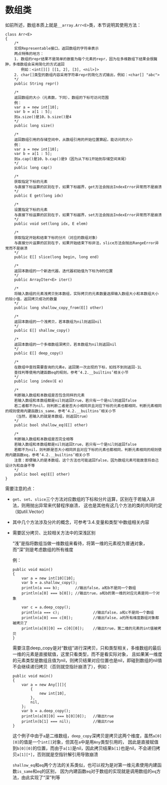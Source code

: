 # **数组类**

如前所述，数组本质上就是`__array.Arr<E>`类，本节说明其使用方法：

```
class Arr<E>
{
    /*
    实现Representable接口，返回数组的字符串表示
    两点特殊的地方：
    1. 数组的repr结果不是简单的嵌套为每个元素的repr，因为在多维数组下结果会很臃肿，多维数组会采用简化的方式返回
       例如：<int[][] [[1, 2], [3], <nil>]>
    2. char[]类型的数组内容采用字符串repr的简化方式输出，例如：<char[] "abc">
    */
    public String repr()

    /*
    返回数组的大小（元素数，下同），数组的下标可访问范围
    例：
    var a = new int[10];
    var b = a[1 : 5];
    则a.size()是10，b.size()是4
    */
    public long size()

    /*
    返回数组引用的存储空间中，从数组引用的开始位置算起，能访问的大小
    例：
    var a = new int[10];
    var b = a[1 : 5];
    则a.cap()是10，b.cap()是9（因为从下标1开始到存储空间末尾）
    */
    public long cap()

    /*
    获取指定下标的元素
    与直接下标运算的区别在于，如果下标越界，get方法会抛出IndexError异常而不是崩溃
    */
    public E get(long idx)

    /*
    设置指定下标的元素
    与直接下标运算的区别在于，如果下标越界，set方法会抛出IndexError异常而不是崩溃
    */
    public void set(long idx, E elem)

    /*
    获取指定开始和结束下标的分片（对应的数组对象）
    与直接分片运算的区别在于，如果开始结束下标非法，slice方法会抛出RangeError异常而不是崩溃
    */
    public E[] slice(long begin, long end)

    /*
    返回本数组的一个新迭代器，迭代器初始值为下标为0的位置
    */
    public ArrayIter<E> iter()

    /*
    将输入数组的元素浅拷贝到本数组，实际拷贝的元素数量选择输入数组大小和本数组大小的较小值，返回拷贝成功的数量
    */
    public long shallow_copy_from(E[] other)

    /*
    返回本数组的一个浅拷贝，若本数组为nil则返回nil
    */
    public E[] shallow_copy()

    /*
    返回本数组的一个多维数组深拷贝，若本数组为nil则返回nil
    */
    public E[] deep_copy()

    /*
    在数组中查找需要查询的元素e，返回第一次出现的下标，如找不到则返回-1L
    查找判等使用内建函数eq的规则，参考‘4.2.__builtins’相关小节
    */
    public long index(E e)

    /*
    判断输入数组和本数组是否包含同样的元素
    若输入数组和本数组都是nil则返回true，若只有一个是nil则返回false
    若二者都不为nil，则判断二者是否大小相同并且对应下标的元素也都相同，判断元素相同的规则使用内建函数is_same，参考‘4.2.__builtins’相关小节
    （当然，若输入的就是本数组，则返回true）
    */
    public bool shallow_eq(E[] other)

    /*
    判断输入数组和本数组是否完全相等
    若输入数组和本数组都是nil则返回true，若只有一个是nil则返回false
    若都不为nil，则判断是否大小相同并且对应下标的元素也都相同，判断元素相同的规则使用内建函数eq，参考‘4.2.__builtins’相关小节
    注意：即便输入的是本数组，这个方法也可能返回false，因为数组元素可能故意将自己设计为和自身不等
    */
    public bool eq(E[] other)
}
```

需要注意的点：

* `get`、`set`、`slice`三个方法对应数组的下标和分片运算，区别在于若输入非法，则用抛出异常来代替程序崩溃，
这也是其他有这几个方法的类的共同约定（如util.Vector）

* 其中几个方法涉及分片的概念，可参考‘3.4.变量和类型’中数组相关内容

* 需要区分拷贝、比较相关方法中的深浅区别

    “浅”是指将数组当做一维数组来看待，将第一维的元素视为普通对象，而“深”则是考虑数组的所有维度

    例：
    ```
    public void main()
    {
        var a = new int[10][10];
        var b = a.shallow_copy();
        println(a === b);       //输出false，a和b不是同一个数组
        println(a[0] === b[0]); //输出true，a和b的第一维的对应元素是同一个对象

        var c = a.deep_copy();
        println(a === c);               //输出false，a和c不是同一个数组
        println(a[0] === c[0]);         //输出false，a的所有维度数组对象都被拷贝了
        println(a[0][0] == c[0][0]);    //输出true，第二维的元素的int值被拷贝
    }
    ```
    需要注意deep_copy是对“数组”进行深拷贝，只和类型相关，多维数组的最后一维的元素是直接赋值，这里只看类型，而不是看实际对象，
    且如果某一维度的元素类型是数组且值为nil，则拷贝结果对应位置也是nil，即碰到数组的nil值不会继续递归拷贝（否则就空指针崩溃了），例如：
    ```
    public void main()
    {
        var a = new Any[][]{
            {
                new int[10],
            },
            nil,
        };
        var b = a.deep_copy();
        println(a[0][0] === b[0][0]);   //输出true
        println(b[1] === nil);          //输出true
    }
    ```
    这个例子中由于`a`是二维数组，`deep_copy`深拷贝是拷贝这两个维度，虽然`a[0][0]`的值是一个`int[]`对象，但其在`a`中是用`Any`类型引用的，
    因此是直接赋值到`b[0][0]`的位置，而由于`a[1]`是nil，因此拷贝结果`b[1]`也是nil，不会递归拷贝`a[1][*]`，否则就是空指针解引用导致崩溃

    `shallow_eq`和`eq`两个方法的关系类似，也可以视为是对第一维元素使用内建函数`is_same`和`eq`的区别，
    因为内建函数`eq`对于数组的实现就是调用数组的`eq`方法，由此实现了“深”判等
